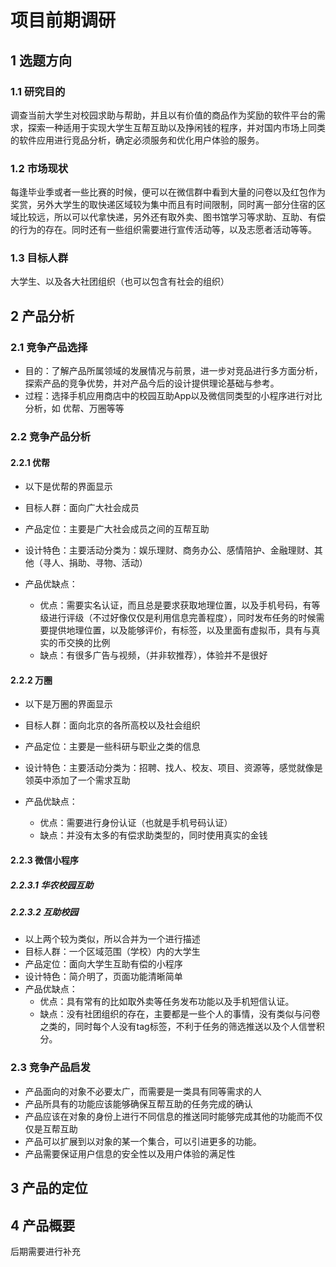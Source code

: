 # 项目前期调研

## 1 选题方向

### 1.1 研究目的
调查当前大学生对校园求助与帮助，并且以有价值的商品作为奖励的软件平台的需求，探索一种适用于实现大学生互帮互助以及挣闲钱的程序，并对国内市场上同类的软件应用进行竞品分析，确定必须服务和优化用户体验的服务。

### 1.2 市场现状
每逢毕业季或者一些比赛的时候，便可以在微信群中看到大量的问卷以及红包作为奖赏，另外大学生的取快递区域较为集中而且有时间限制，同时离一部分住宿的区域比较远，所以可以代拿快递，另外还有取外卖、图书馆学习等求助、互助、有偿的行为的存在。同时还有一些组织需要进行宣传活动等，以及志愿者活动等等。

### 1.3 目标人群
大学生、以及各大社团组织（也可以包含有社会的组织）

## 2 产品分析

### 2.1 竞争产品选择
- 目的：了解产品所属领域的发展情况与前景，进一步对竞品进行多方面分析，探索产品的竞争优势，并对产品今后的设计提供理论基础与参考。
- 过程：选择手机应用商店中的校园互助App以及微信同类型的小程序进行对比分析，如 优帮、万圈等等

### 2.2 竞争产品分析

#### 2.2.1 优帮
- 以下是优帮的界面显示

- 目标人群：面向广大社会成员
- 产品定位：主要是广大社会成员之间的互帮互助
- 设计特色：主要活动分类为：娱乐理财、商务办公、感情陪护、金融理财、其他（寻人、捐助、寻物、活动）
- 产品优缺点：
    - 优点：需要实名认证，而且总是要求获取地理位置，以及手机号码，有等级进行评级（不过好像仅仅是利用信息完善程度），同时发布任务的时候需要提供地理位置，以及能够评价，有标签，以及里面有虚拟币，具有与真实的币交换的比例
    - 缺点：有很多广告与视频，（并非软推荐），体验并不是很好

#### 2.2.2 万圈
- 以下是万圈的界面显示

- 目标人群：面向北京的各所高校以及社会组织
- 产品定位：主要是一些科研与职业之类的信息
- 设计特色：主要活动分类为：招聘、找人、校友、项目、资源等，感觉就像是领英中添加了一个需求互助
- 产品优缺点：
    - 优点：需要进行身份认证（也就是手机号码认证）
    - 缺点：并没有太多的有偿求助类型的，同时使用真实的金钱

#### 2.2.3 微信小程序

##### 2.2.3.1 华农校园互助
##### 2.2.3.2 互助校园
- 以上两个较为类似，所以合并为一个进行描述
- 目标人群：一个区域范围（学校）内的大学生
- 产品定位：面向大学生互助有偿的小程序
- 设计特色：简介明了，页面功能清晰简单
- 产品优缺点：
    - 优点：具有常有的比如取外卖等任务发布功能以及手机短信认证。
    - 缺点：没有社团组织的存在，主要都是一些个人的事情，没有类似与问卷之类的，同时每个人没有tag标签，不利于任务的筛选推送以及个人信誉积分。

### 2.3 竞争产品启发
- 产品面向的对象不必要太广，而需要是一类具有同等需求的人
- 产品所具有的功能应该能够确保互帮互助的任务完成的确认
- 产品应该在对象的身份上进行不同信息的推送同时能够完成其他的功能而不仅仅是互帮互助
- 产品可以扩展到以对象的某一个集合，可以引进更多的功能。
- 产品需要保证用户信息的安全性以及用户体验的满足性

## 3 产品的定位


## 4 产品概要

后期需要进行补充
